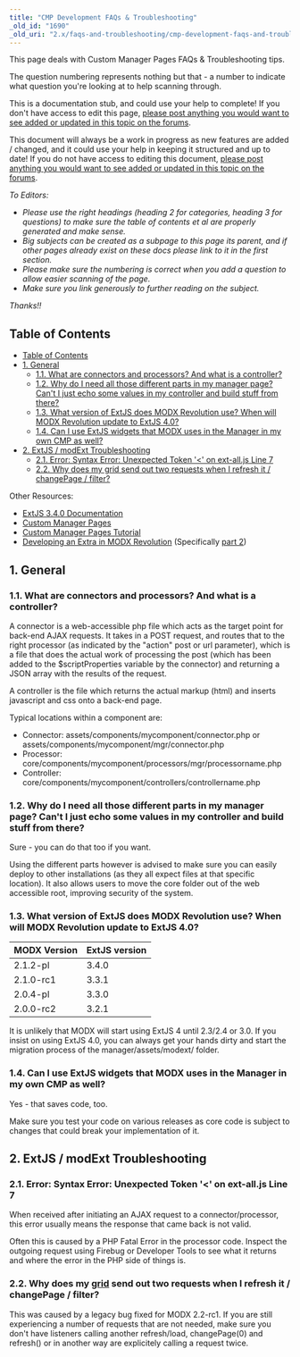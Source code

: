 ```yaml
---
title: "CMP Development FAQs & Troubleshooting"
_old_id: "1690"
_old_uri: "2.x/faqs-and-troubleshooting/cmp-development-faqs-and-troubleshooting"
---
```


This page deals with Custom Manager Pages FAQs & Troubleshooting tips.

The question numbering represents nothing but that - a number to indicate what question you're looking at to help scanning through.

This is a documentation stub, and could use your help to complete! If you don't have access to edit this page, [please post anything you would want to see added or updated in this topic on the forums](http://forums.modx.com/thread/72123/faqs-troubleshooting-on-the-rtfm).

This document will always be a work in progress as new features are added / changed, and it could use your help in keeping it structured and up to date! If you do not have access to editing this document, [please post anything you would want to see added or updated in this topic on the forums](http://forums.modx.com/thread/72123/faqs-troubleshooting-on-the-rtfm).

_To Editors:_

- _Please use the right headings (heading 2 for categories, heading 3 for questions) to make sure the table of contents et al are properly generated and make sense._
- _Big subjects can be created as a subpage to this page its parent, and if other pages already exist on these docs please link to it in the first section._
- _Please make sure the numbering is correct when you add a question to allow easier scanning of the page._
- _Make sure you link generously to further reading on the subject._

_Thanks!!_


## Table of Contents

- [Table of Contents](#table-of-contents)
- [1. General](#1-general)
  - [1.1. What are connectors and processors? And what is a controller?](#11-what-are-connectors-and-processors-and-what-is-a-controller)
  - [1.2. Why do I need all those different parts in my manager page? Can't I just echo some values in my controller and build stuff from there?](#12-why-do-i-need-all-those-different-parts-in-my-manager-page-cant-i-just-echo-some-values-in-my-controller-and-build-stuff-from-there)
  - [1.3. What version of ExtJS does MODX Revolution use? When will MODX Revolution update to ExtJS 4.0?](#13-what-version-of-extjs-does-modx-revolution-use-when-will-modx-revolution-update-to-extjs-40)
  - [1.4. Can I use ExtJS widgets that MODX uses in the Manager in my own CMP as well?](#14-can-i-use-extjs-widgets-that-modx-uses-in-the-manager-in-my-own-cmp-as-well)
- [2. ExtJS / modExt Troubleshooting](#2-extjs--modext-troubleshooting)
  - [2.1. Error: Syntax Error: Unexpected Token '<' on ext-all.js Line 7](#21-error-syntax-error-unexpected-token--on-ext-alljs-line-7)
  - [2.2. Why does my grid send out two requests when I refresh it / changePage / filter?](#22-why-does-my-grid-send-out-two-requests-when-i-refresh-it--changepage--filter)



Other Resources:

- [ExtJS 3.4.0 Documentation](http://docs.sencha.com/ext-js/3-4/)
- [Custom Manager Pages](developing-in-modx/advanced-development/custom-manager-pages "Custom Manager Pages")
- [Custom Manager Pages Tutorial](developing-in-modx/advanced-development/custom-manager-pages/custom-manager-pages-tutorial "Custom Manager Pages Tutorial")
- [Developing an Extra in MODX Revolution](case-studies-and-tutorials/developing-an-extra-in-modx-revolution "Developing an Extra in MODX Revolution") (Specifically [part 2](case-studies-and-tutorials/developing-an-extra-in-modx-revolution/developing-an-extra-in-modx-revolution,-part-ii "Developing an Extra in MODX Revolution, Part II"))

## 1. General

### 1.1. What are connectors and processors? And what is a controller?

A connector is a web-accessible php file which acts as the target point for back-end AJAX requests. It takes in a POST request, and routes that to the right processor (as indicated by the "action" post or url parameter), which is a file that does the actual work of processing the post (which has been added to the $scriptProperties variable by the connector) and returning a JSON array with the results of the request.

A controller is the file which returns the actual markup (html) and inserts javascript and css onto a back-end page.

Typical locations within a component are:

- Connector: assets/components/mycomponent/connector.php or assets/components/mycomponent/mgr/connector.php
- Processor: core/components/mycomponent/processors/mgr/processorname.php
- Controller: core/components/mycomponent/controllers/controllername.php

### 1.2. Why do I need all those different parts in my manager page? Can't I just echo some values in my controller and build stuff from there?

Sure - you can do that too if you want.

Using the different parts however is advised to make sure you can easily deploy to other installations (as they all expect files at that specific location). It also allows users to move the core folder out of the web accessible root, improving security of the system.

### 1.3. What version of ExtJS does MODX Revolution use? When will MODX Revolution update to ExtJS 4.0?

| MODX Version | ExtJS version |
| ------------ | ------------- |
| 2.1.2-pl     | 3.4.0         |
| 2.1.0-rc1    | 3.3.1         |
| 2.0.4-pl     | 3.3.0         |
| 2.0.0-rc2    | 3.2.1         |

It is unlikely that MODX will start using ExtJS 4 until 2.3/2.4 or 3.0. If you insist on using ExtJS 4.0, you can always get your hands dirty and start the migration process of the manager/assets/modext/ folder.

### 1.4. Can I use ExtJS widgets that MODX uses in the Manager in my own CMP as well?

Yes - that saves code, too.

Make sure you test your code on various releases as core code is subject to changes that could break your implementation of it.

## 2. ExtJS / modExt Troubleshooting

### 2.1. Error: Syntax Error: Unexpected Token '<' on ext-all.js Line 7

When received after initiating an AJAX request to a connector/processor, this error usually means the response that came back is not valid.

Often this is caused by a PHP Fatal Error in the processor code. Inspect the outgoing request using Firebug or Developer Tools to see what it returns and where the error in the PHP side of things is.

### 2.2. Why does my [grid](developing-in-modx/advanced-development/custom-manager-pages/modext/modx.grid.grid "MODx.grid.Grid") send out two requests when I refresh it / changePage / filter?

This was caused by a legacy bug fixed for MODX 2.2-rc1. If you are still experiencing a number of requests that are not needed, make sure you don't have listeners calling another refresh/load, changePage(0) and refresh() or in another way are explicitely calling a request twice.